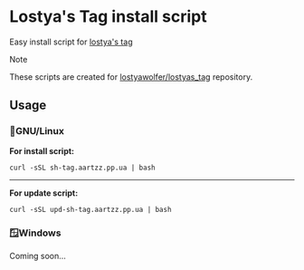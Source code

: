 # Lostya's Tag install script
Easy install script for [lostya's tag](https://github.com/lostyawolfer/lostyas_tag)

> [!NOTE]  
> These scripts are created for [lostyawolfer/lostyas_tag](https://github.com/lostyawolfer/lostyas_tag) repository.

## Usage
### 🐧GNU/Linux
**For install script:**
```
curl -sSL sh-tag.aartzz.pp.ua | bash
```

---

**For update script:**
```
curl -sSL upd-sh-tag.aartzz.pp.ua | bash
```

### 🪟Windows
Coming soon...